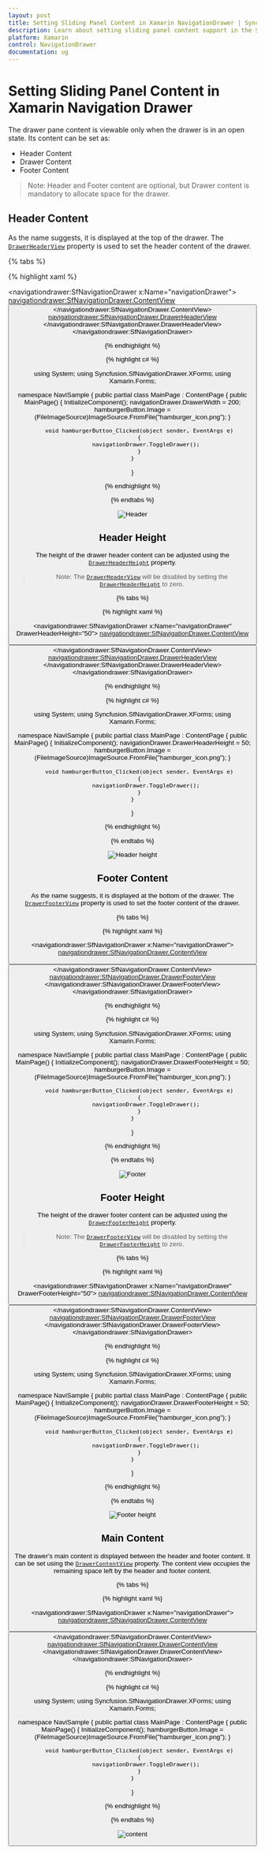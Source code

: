 ```yaml
---
layout: post
title: Setting Sliding Panel Content in Xamarin NavigationDrawer | Syncfusion
description: Learn about setting sliding panel content support in the Syncfusion Xamarin Navigation Drawer (SfNavigationDrawer) control and more.
platform: Xamarin
control: NavigationDrawer
documentation: ug
---
```



# Setting Sliding Panel Content in Xamarin Navigation Drawer

The drawer pane content is viewable only when the drawer is in an open state. Its content can be set as:

- Header Content
- Drawer Content
- Footer Content

> Note: Header and Footer content are optional, but Drawer content is mandatory to allocate space for the drawer.
		
## Header Content

As the name suggests, it is displayed at the top of the drawer. The [`DrawerHeaderView`](https://help.syncfusion.com/cr/xamarin/Syncfusion.SfNavigationDrawer.XForms.SfNavigationDrawer.html#Syncfusion_SfNavigationDrawer_XForms_SfNavigationDrawer_DrawerHeaderView) property is used to set the header content of the drawer.

{% tabs %}

{% highlight xaml %}

<?xml version="1.0" encoding="utf-8"?>
<ContentPage xmlns="http://xamarin.com/schemas/2014/forms" 
             xmlns:x="http://schemas.microsoft.com/winfx/2009/xaml" 
             xmlns:local="clr-namespace:NaviSample" 
             xmlns:navigationdrawer="clr-namespace:Syncfusion.SfNavigationDrawer.XForms;assembly=Syncfusion.SfNavigationDrawer.XForms"
             x:Class="NaviSample.MainPage">
<navigationdrawer:SfNavigationDrawer x:Name="navigationDrawer">
        <navigationdrawer:SfNavigationDrawer.ContentView>
            <StackLayout>
                <Grid BackgroundColor="#1aa1d6" 
                      HeightRequest="50" 
                      VerticalOptions="Start">
                    <Button x:Name="hamburgerButton" 
                            HeightRequest="50" 
                            WidthRequest="50" 
                            HorizontalOptions="Start" 
                            FontSize="20" 
                            BackgroundColor="#1aa1d6" 
                            Clicked="hamburgerButton_Clicked"/>
                </Grid>
            </StackLayout>
        </navigationdrawer:SfNavigationDrawer.ContentView>
        <navigationdrawer:SfNavigationDrawer.DrawerHeaderView>
            <Grid BackgroundColor="#1aa1d6">
               <StackLayout VerticalOptions="Center" 
                            HorizontalOptions="Center">
                <Label Text="Header View"/>
               </StackLayout>
            </Grid> 
        </navigationdrawer:SfNavigationDrawer.DrawerHeaderView>
    </navigationdrawer:SfNavigationDrawer>
</ContentPage>


{% endhighlight %}

{% highlight c# %}

using System;
using Syncfusion.SfNavigationDrawer.XForms;
using Xamarin.Forms;

namespace NaviSample
{
    public partial class MainPage : ContentPage
    {
        public MainPage()
        {
            InitializeComponent();
            navigationDrawer.DrawerWidth = 200;
            hamburgerButton.Image = (FileImageSource)ImageSource.FromFile("hamburger_icon.png");
        }

        void hamburgerButton_Clicked(object sender, EventArgs e)
        {
            navigationDrawer.ToggleDrawer();
        }
    }
}
  
{% endhighlight %}

{% endtabs %}

![Header](Images/Header.png)

## Header Height

The height of the drawer header content can be adjusted using the [`DrawerHeaderHeight`](https://help.syncfusion.com/cr/xamarin/Syncfusion.SfNavigationDrawer.XForms.SfNavigationDrawer.html#Syncfusion_SfNavigationDrawer_XForms_SfNavigationDrawer_DrawerHeaderHeight) property.

> Note: The [`DrawerHeaderView`](https://help.syncfusion.com/cr/xamarin/Syncfusion.SfNavigationDrawer.XForms.SfNavigationDrawer.html#Syncfusion_SfNavigationDrawer_XForms_SfNavigationDrawer_DrawerHeaderView) will be disabled by setting the [`DrawerHeaderHeight`](https://help.syncfusion.com/cr/xamarin/Syncfusion.SfNavigationDrawer.XForms.SfNavigationDrawer.html#Syncfusion_SfNavigationDrawer_XForms_SfNavigationDrawer_DrawerHeaderHeight) to zero.

{% tabs %}

{% highlight xaml %}
    
<?xml version="1.0" encoding="utf-8"?>
<ContentPage xmlns="http://xamarin.com/schemas/2014/forms" 
             xmlns:x="http://schemas.microsoft.com/winfx/2009/xaml" 
             xmlns:local="clr-namespace:NaviSample" 
             xmlns:navigationdrawer="clr-namespace:Syncfusion.SfNavigationDrawer.XForms;assembly=Syncfusion.SfNavigationDrawer.XForms"
             x:Class="NaviSample.MainPage">
 <navigationdrawer:SfNavigationDrawer x:Name="navigationDrawer" 
                                      DrawerHeaderHeight="50">
        <navigationdrawer:SfNavigationDrawer.ContentView>
            <StackLayout>
                <Grid BackgroundColor="#1aa1d6" 
                      HeightRequest="50" 
                      VerticalOptions="Start">
                    <Button x:Name="hamburgerButton" 
                            HeightRequest="50" 
                            WidthRequest="50" 
                            HorizontalOptions="Start" 
                            FontSize="20" 
                            BackgroundColor="#1aa1d6" 
                            Clicked="hamburgerButton_Clicked"/>
                </Grid>
            </StackLayout>
        </navigationdrawer:SfNavigationDrawer.ContentView>
        <navigationdrawer:SfNavigationDrawer.DrawerHeaderView>
            <Grid BackgroundColor="#1aa1d6" >
                    <StackLayout VerticalOptions="Center" 
                                 HorizontalOptions="Center">
                <Label Text="Header View"/>
                       </StackLayout>
            </Grid> 
        </navigationdrawer:SfNavigationDrawer.DrawerHeaderView>
    </navigationdrawer:SfNavigationDrawer>
</ContentPage>

{% endhighlight %}

{% highlight c# %}

using System;
using Syncfusion.SfNavigationDrawer.XForms;
using Xamarin.Forms;

namespace NaviSample
{
    public partial class MainPage : ContentPage
    {
        public MainPage()
        {
            InitializeComponent();
            navigationDrawer.DrawerHeaderHeight = 50;
            hamburgerButton.Image = (FileImageSource)ImageSource.FromFile("hamburger_icon.png");
        }

        void hamburgerButton_Clicked(object sender, EventArgs e)
        {
            navigationDrawer.ToggleDrawer();
        }
    }
}

{% endhighlight %}

{% endtabs %}

![Header height](Images/HeaderHeight.png)

## Footer Content

As the name suggests, it is displayed at the bottom of the drawer. The [`DrawerFooterView`](https://help.syncfusion.com/cr/xamarin/Syncfusion.SfNavigationDrawer.XForms.SfNavigationDrawer.html#Syncfusion_SfNavigationDrawer_XForms_SfNavigationDrawer_DrawerFooterView) property is used to set the footer content of the drawer.

{% tabs %}

{% highlight xaml %}

<?xml version="1.0" encoding="utf-8"?>
<ContentPage xmlns="http://xamarin.com/schemas/2014/forms" 
             xmlns:x="http://schemas.microsoft.com/winfx/2009/xaml" 
             xmlns:local="clr-namespace:NaviSample" 
             xmlns:navigationdrawer="clr-namespace:Syncfusion.SfNavigationDrawer.XForms;assembly=Syncfusion.SfNavigationDrawer.XForms"
             x:Class="NaviSample.MainPage">
    <navigationdrawer:SfNavigationDrawer x:Name="navigationDrawer">
        <navigationdrawer:SfNavigationDrawer.ContentView>
            <StackLayout>
                <Grid BackgroundColor="#1aa1d6" 
                      HeightRequest="50" 
                      VerticalOptions="Start">
                    <Button x:Name="hamburgerButton" 
                            HeightRequest="50" 
                            WidthRequest="50" 
                            HorizontalOptions="Start" 
                            FontSize="20" 
                            BackgroundColor="#1aa1d6" 
                            Clicked="hamburgerButton_Clicked"/>
                </Grid>
            </StackLayout>
        </navigationdrawer:SfNavigationDrawer.ContentView>
        <navigationdrawer:SfNavigationDrawer.DrawerFooterView>
           <Grid BackgroundColor="#1aa1d6" >
            <StackLayout VerticalOptions="Center" 
                         HorizontalOptions="Center">
                <Label Text="Footer View"/>
            </StackLayout>
           </Grid> 
        </navigationdrawer:SfNavigationDrawer.DrawerFooterView>
    </navigationdrawer:SfNavigationDrawer>
</ContentPage>

{% endhighlight %}

{% highlight c# %}

using System;
using Syncfusion.SfNavigationDrawer.XForms;
using Xamarin.Forms;

namespace NaviSample
{
    public partial class MainPage : ContentPage
    {
        public MainPage()
        {
            InitializeComponent();
            navigationDrawer.DrawerFooterHeight = 50;
            hamburgerButton.Image = (FileImageSource)ImageSource.FromFile("hamburger_icon.png");
        }

        void hamburgerButton_Clicked(object sender, EventArgs e)
        {
            navigationDrawer.ToggleDrawer();
        }
    }
}

{% endhighlight %}

{% endtabs %}

![Footer](Images/Footer.png)

## Footer Height

The height of the drawer footer content can be adjusted using the [`DrawerFooterHeight`](https://help.syncfusion.com/cr/xamarin/Syncfusion.SfNavigationDrawer.XForms.SfNavigationDrawer.html#Syncfusion_SfNavigationDrawer_XForms_SfNavigationDrawer_DrawerFooterHeight) property.

> Note: The [`DrawerFooterView`](https://help.syncfusion.com/cr/xamarin/Syncfusion.SfNavigationDrawer.XForms.SfNavigationDrawer.html#Syncfusion_SfNavigationDrawer_XForms_SfNavigationDrawer_DrawerFooterView) will be disabled by setting the [`DrawerFooterHeight`](https://help.syncfusion.com/cr/xamarin/Syncfusion.SfNavigationDrawer.XForms.SfNavigationDrawer.html#Syncfusion_SfNavigationDrawer_XForms_SfNavigationDrawer_DrawerFooterHeight) to zero.

{% tabs %}

{% highlight xaml %} 

<?xml version="1.0" encoding="utf-8"?>
<ContentPage xmlns="http://xamarin.com/schemas/2014/forms" 
             xmlns:x="http://schemas.microsoft.com/winfx/2009/xaml" 
             xmlns:local="clr-namespace:NaviSample" 
             xmlns:navigationdrawer="clr-namespace:Syncfusion.SfNavigationDrawer.XForms;assembly=Syncfusion.SfNavigationDrawer.XForms"
             x:Class="NaviSample.MainPage">
<navigationdrawer:SfNavigationDrawer x:Name="navigationDrawer" 
                                     DrawerFooterHeight="50">
        <navigationdrawer:SfNavigationDrawer.ContentView>
            <StackLayout>
                <Grid BackgroundColor="#1aa1d6" 
                      HeightRequest="50" 
                      VerticalOptions="Start">
                    <Button x:Name="hamburgerButton" 
                            HeightRequest="50" 
                            WidthRequest="50" 
                            HorizontalOptions="Start" 
                            FontSize="20" 
                            BackgroundColor="#1aa1d6" 
                            Clicked="hamburgerButton_Clicked"/>
                </Grid>
            </StackLayout>
        </navigationdrawer:SfNavigationDrawer.ContentView>
        <navigationdrawer:SfNavigationDrawer.DrawerFooterView>
            <Grid BackgroundColor="#1aa1d6" >
            <StackLayout VerticalOptions="Center" 
                         HorizontalOptions="Center">
                <Label Text="Footer View"/>
            </StackLayout>
             </Grid> 
        </navigationdrawer:SfNavigationDrawer.DrawerFooterView>
    </navigationdrawer:SfNavigationDrawer>
</ContentPage>
	
{% endhighlight %}

{% highlight c# %}
        
using System;
using Syncfusion.SfNavigationDrawer.XForms;
using Xamarin.Forms;

namespace NaviSample
{
    public partial class MainPage : ContentPage
    {
        public MainPage()
        {
            InitializeComponent();
            navigationDrawer.DrawerFooterHeight = 50;
            hamburgerButton.Image = (FileImageSource)ImageSource.FromFile("hamburger_icon.png");
        }

        void hamburgerButton_Clicked(object sender, EventArgs e)
        {
            navigationDrawer.ToggleDrawer();
        }
    }
}
  
{% endhighlight %}

{% endtabs %}

![Footer height](Images/FooterHeight.png)

## Main Content

The drawer's main content is displayed between the header and footer content. It can be set using the [`DrawerContentView`](https://help.syncfusion.com/cr/xamarin/Syncfusion.SfNavigationDrawer.XForms.SfNavigationDrawer.html#Syncfusion_SfNavigationDrawer_XForms_SfNavigationDrawer_DrawerContentView) property. The content view occupies the remaining space left by the header and footer content.

{% tabs %}

{% highlight xaml %} 

<?xml version="1.0" encoding="utf-8"?>
<ContentPage xmlns="http://xamarin.com/schemas/2014/forms" 
             xmlns:x="http://schemas.microsoft.com/winfx/2009/xaml" 
             xmlns:local="clr-namespace:NaviSample" 
             xmlns:navigationdrawer="clr-namespace:Syncfusion.SfNavigationDrawer.XForms;assembly=Syncfusion.SfNavigationDrawer.XForms"
             x:Class="NaviSample.MainPage">
 <navigationdrawer:SfNavigationDrawer x:Name="navigationDrawer">
        <navigationdrawer:SfNavigationDrawer.ContentView>
            <StackLayout>
                <Grid BackgroundColor="#1aa1d6" 
                      HeightRequest="50" 
                      VerticalOptions="Start">
                    <Button x:Name="hamburgerButton" 
                            HeightRequest="50" 
                            WidthRequest="50" 
                            HorizontalOptions="Start" 
                            FontSize="20" 
                            BackgroundColor="#1aa1d6" 
                            Clicked="hamburgerButton_Clicked"/>
                </Grid>
            </StackLayout>
        </navigationdrawer:SfNavigationDrawer.ContentView>
        <navigationdrawer:SfNavigationDrawer.DrawerContentView>
            <Grid BackgroundColor="#1aa1d6">
                <Label Text="Content View" 
                       VerticalOptions="Center" 
                       HorizontalOptions="Center"/>
            </Grid>
        </navigationdrawer:SfNavigationDrawer.DrawerContentView>
    </navigationdrawer:SfNavigationDrawer>
</ContentPage>
	
{% endhighlight %}

{% highlight c# %}
        
using System;
using Syncfusion.SfNavigationDrawer.XForms;
using Xamarin.Forms;

namespace NaviSample
{
    public partial class MainPage : ContentPage
    {
        public MainPage()
        {
            InitializeComponent();
            hamburgerButton.Image = (FileImageSource)ImageSource.FromFile("hamburger_icon.png");
        }

        void hamburgerButton_Clicked(object sender, EventArgs e)
        {
            navigationDrawer.ToggleDrawer();
        }
    }
}
  
{% endhighlight %}

{% endtabs %}

![content](Images/Content.png)
